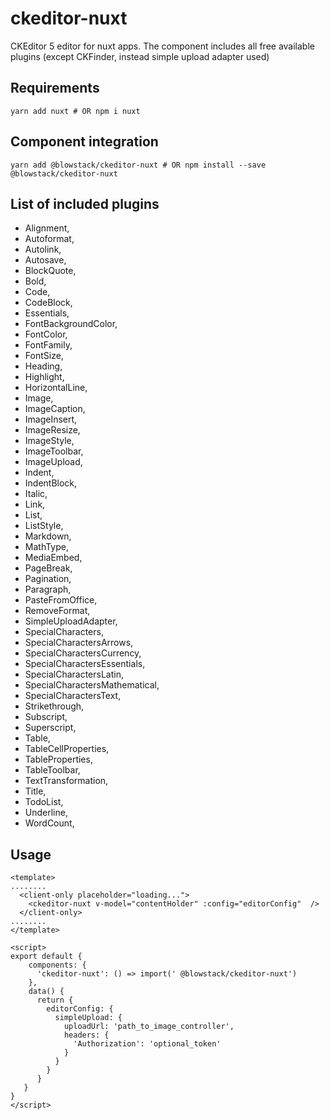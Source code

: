 # ckeditor-nuxt
CKEditor 5 editor for nuxt apps. The component includes all free available plugins (except CKFinder, instead simple upload adapter used)

## Requirements
```
yarn add nuxt # OR npm i nuxt
```

## Component integration
```
yarn add @blowstack/ckeditor-nuxt # OR npm install --save @blowstack/ckeditor-nuxt
```

## List of included plugins
* Alignment,
* Autoformat,
* Autolink,
* Autosave,
* BlockQuote,
* Bold,
* Code,
* CodeBlock,
* Essentials,
* FontBackgroundColor,
* FontColor,
* FontFamily,
* FontSize,
* Heading,
* Highlight,
* HorizontalLine,
* Image,
* ImageCaption,
* ImageInsert,
* ImageResize,
* ImageStyle,
* ImageToolbar,
* ImageUpload,
* Indent,
* IndentBlock,
* Italic,
* Link,
* List,
* ListStyle,
* Markdown,
* MathType,
* MediaEmbed,
* PageBreak,
* Pagination,
* Paragraph,
* PasteFromOffice,
* RemoveFormat,
* SimpleUploadAdapter,
* SpecialCharacters,
* SpecialCharactersArrows,
* SpecialCharactersCurrency,
* SpecialCharactersEssentials,
* SpecialCharactersLatin,
* SpecialCharactersMathematical,
* SpecialCharactersText,
* Strikethrough,
* Subscript,
* Superscript,
* Table,
* TableCellProperties,
* TableProperties,
* TableToolbar,
* TextTransformation,
* Title,
* TodoList,
* Underline,
* WordCount,

## Usage
```
<template>
........
  <client-only placeholder="loading...">
    <ckeditor-nuxt v-model="contentHolder" :config="editorConfig"  />
  </client-only>
........
</template>

<script>
export default {
    components: {
      'ckeditor-nuxt': () => import(' @blowstack/ckeditor-nuxt')
    },
    data() {
      return {
    	editorConfig: {
          simpleUpload: {
            uploadUrl: 'path_to_image_controller',
            headers: {
              'Authorization': 'optional_token'
            }
          }
        }
      }
   }
}
</script>

```

